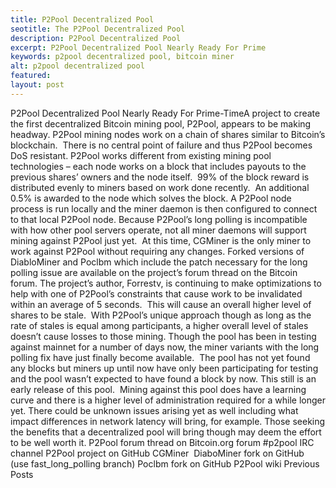 ```yaml
---
title: P2Pool Decentralized Pool
seotitle: The P2Pool Decentralized Pool
description: P2Pool Decentralized Pool
excerpt: P2Pool Decentralized Pool Nearly Ready For Prime
keywords: p2pool decentralized pool, bitcoin miner
alt: p2pool decentralized pool
featured: 
layout: post
---
```

P2Pool Decentralized Pool Nearly Ready For Prime-TimeA project to create the first decentralized Bitcoin mining pool, P2Pool, appears to be making headway.
P2Pool mining nodes work on a chain of shares similar to Bitcoin’s blockchain.  There is no central point of failure and thus P2Pool becomes DoS resistant.
P2Pool works different from existing mining pool technologies – each node works on a block that includes payouts to the previous shares’ owners and the node itself.  99% of the block reward is distributed evenly to miners based on work done recently.  An additional 0.5% is awarded to the node which solves the block.
A P2Pool node process is run locally and the miner daemon is then configured to connect to that local P2Pool node.
Because P2Pool’s long polling is incompatible with how other pool servers operate, not all miner daemons will support mining against P2Pool just yet.  At this time, CGMiner is the only miner to work against P2Pool without requiring any changes.
Forked versions of DiabloMiner and Poclbm which include the patch necessary for the long polling issue are available on the project’s forum thread on the Bitcoin forum.
The project’s author, Forrestv, is continuing to make optimizations to help with one of P2Pool’s constraints that cause work to be invalidated within an average of 5 seconds.  This will cause an overall higher level of shares to be stale.  With P2Pool’s unique approach though as long as the rate of stales is equal among participants, a higher overall level of stales doesn’t cause losses to those mining.
Though the pool has been in testing against mainnet for a number of days now, the miner variants with the long polling fix have just finally become available.  The pool has not yet found any blocks but miners up until now have only been participating for testing and the pool wasn’t expected to have found a block by now.
This still is an early release of this pool.  Mining against this pool does have a learning curve and there is a higher level of administration required for a while longer yet.
There could be unknown issues arising yet as well including what impact differences in network latency will bring, for example.
Those seeking the benefits that a decentralized pool will bring though may deem the effort to be well worth it.
P2Pool forum thread on Bitcoin.org forum
#p2pool IRC channel
P2Pool project on GitHub
CGMiner 
DiaboMiner fork on GitHub (use fast_long_polling branch)
Poclbm fork on GitHub
P2Pool wiki
Previous Posts
